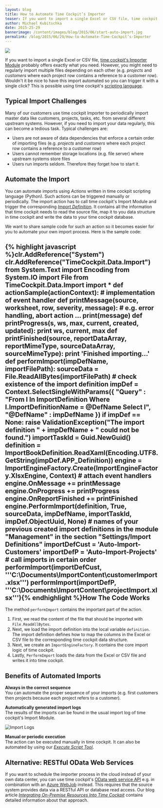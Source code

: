 ```yaml
---
layout: blog
title: How to Automate Time Cockpit’s Importer
teaser: If you want to import a single Excel or CSV file, time cockpit's Importer Module probably offers exactly what you need. However, you might need to regularly import multiple files depending on each other (e.g. projects and customers where each project row contains a reference to a customer row). Wouldn't it be nice to have this import automated so you can trigger it with a single click? This is possible using time cockpit's scripting language.
author: Michael Kubitschka
date: 2015-25-29
bannerimage: /content/images/blog/2015/06/start-auto-import.jpg
permalink: /blog/2015/06/29/How-to-Automate-Time-Cockpit’s-Importer
---
```


<p xmlns="http://www.w3.org/1999/xhtml">
  <img src="{{site.baseurl}}/content/images/blog/2015/06/start-auto-import.jpg" />
</p><p xmlns="http://www.w3.org/1999/xhtml">If you want to import a single Excel or CSV file, <a href="https://help.timecockpit.com/html/ee560e49-e503-4d80-9167-2e6533f50dbe.htm" target="_blank">time cockpit's Importer Module</a> probably offers exactly what you need. However, you might need to regularly import multiple files depending on each other (e.g. <em>projects</em> and <em>customers</em> where each project row contains a reference to a customer row). Wouldn't it be nice to have this import automated so you can trigger it with a single click? This is possible using time cockpit's <a href="https://help.timecockpit.com/?topic=html/c20d94e9-97dc-48a8-9171-fd3bb70dad86.htm" target="_blank">scripting language</a>.</p><h2 xmlns="http://www.w3.org/1999/xhtml">Typical Import Challenges</h2><p xmlns="http://www.w3.org/1999/xhtml">Many of our customers use time cockpit Importer to periodically import master data like customers, projects, tasks, etc. from several different upstream systems. However, if you need to import your data regularly, this can become a tedious task. Typical challenges are:</p><ul xmlns="http://www.w3.org/1999/xhtml">
  <li>Users are not aware of data dependencies that enforce a certain order of importing files (e.g. <em>projects</em> and <em>customers</em> where each project row contains a reference to a customer row)</li>
  <li>Users cannot remember storage locations (e.g. file server) where upstream systems store files</li>
  <li>Users run imports seldom. Therefore they forget how to start it.</li>
</ul><h2 xmlns="http://www.w3.org/1999/xhtml">Automate the Import</h2><p xmlns="http://www.w3.org/1999/xhtml">You can automate imports using <em>Actions</em> written in time cockpit scripting language (Python). Such actions can be triggered manually or periodically. The import action has to call time cockpit's Import Module and trigger the corresponding <a href="https://help.timecockpit.com/?topic=html/ee560e49-e503-4d80-9167-2e6533f50dbe.htm" target="_blank"><em>Import Definition</em></a>. It contains all the information that time cockpit needs to read the source file, map it to you data structure in time cockpit and write the data to your time cockpit database.</p><p xmlns="http://www.w3.org/1999/xhtml">We want to share sample code for such an action so it becomes easier for you to automate your own import process. Here is the sample code:</p><h2 xmlns="http://www.w3.org/1999/xhtml">
  {% highlight javascript %}clr.AddReference(&quot;System&quot;)&#xD;&#xA;clr.AddReference(&quot;TimeCockpit.Data.Import&quot;)&#xD;&#xA;from System.Text import Encoding&#xD;&#xA;from System.IO import File&#xD;&#xA;from TimeCockpit.Data.Import import *&#xD;&#xA;&#xD;&#xA;def actionSample(actionContext):&#xD;&#xA;&#xD;&#xA;&#x9;# implementation of event handler&#xD;&#xA;&#x9;def printMessage(source, worksheet, row, severity, message):&#xD;&#xA;&#x9;&#x9;# e.g. error handling, abort action ...&#xD;&#xA;&#x9;&#x9;print(message)&#xD;&#xA;&#xD;&#xA;&#x9;def printProgress(s, ws, max, current, created, updated):&#xD;&#xA;&#x9;&#x9;print ws, current, max&#xD;&#xA;&#xD;&#xA;&#x9;def printFinished(source, reportDataArray, reportMimeType, sourceDataArray, sourceMimeType):&#xD;&#xA;&#x9;&#x9;print 'Finished importing...'&#xD;&#xA;&#xD;&#xA;&#xD;&#xA;&#x9;def performImport(impDefName, importFilePath):&#x9;&#xD;&#xA;&#x9;&#x9;sourceData = File.ReadAllBytes(importFilePath)&#xD;&#xA;&#x9;&#x9;&#xD;&#xA;&#x9;&#x9;# check existence of the import definition&#xD;&#xA;&#x9;&#x9;impDef = Context.SelectSingleWithParams({ &#xD;&#xA;&#x9;&#x9;&quot;Query&quot; : &quot;From I In ImportDefinition Where I.ImportDefinitionName = @DefName Select I&quot;, &#xD;&#xA;&#x9;&#x9;&quot;@DefName&quot; : impDefName })&#xD;&#xA;&#x9;&#x9;if impDef == None:&#xD;&#xA;&#x9;&#x9;&#x9;raise ValidationException(&quot;The import definition &quot; + impDefName + &quot; could not be found.&quot;)&#x9;&#xD;&#xA;&#x9;&#x9;&#x9;&#xD;&#xA;&#x9;&#x9;importTaskId = Guid.NewGuid()&#xD;&#xA;&#x9;&#x9;definition = ImportBookDefinition.ReadXaml(Encoding.UTF8.GetString(impDef.APP_Definition))&#x9;&#x9;&#xD;&#xA;&#x9;&#x9;engine = ImportEngineFactory.Create(ImportEngineFactory.XlsxEngine, Context)&#x9;&#xD;&#xA;&#x9;&#x9;&#xD;&#xA;&#x9;&#x9;# attach event handlers&#xD;&#xA;&#x9;&#x9;engine.OnMessage += printMessage&#x9;&#x9;&#xD;&#xA;&#x9;&#x9;engine.OnProgress += printProgress&#xD;&#xA;&#x9;&#x9;engine.OnReportFinished += printFinished&#x9;&#x9;&#xD;&#xA;&#x9;&#x9;&#xD;&#xA;&#x9;&#x9;engine.PerformImport(definition, True, sourceData, impDefName, importTaskId, impDef.ObjectUuid, None)&#xD;&#xA;&#xD;&#xA;&#x9;# names of your previous created import definitions in the module &quot;Management&quot; in the section &quot;Settings/Import Definitions&quot;&#xD;&#xA;&#x9;importDefCust = 'Auto-Import-Customers'&#xD;&#xA;&#x9;importDefP = 'Auto-Import-Projects'&#xD;&#xA;&#x9;&#xD;&#xA;&#x9;# call imports in certain order&#xD;&#xA;&#x9;performImport(importDefCust, '''C:\Documents\ImportContent\customerImport.xlsx''')&#xD;&#xA;&#x9;performImport(importDefP, '''C:\Documents\ImportContent\projectImport.xlsx'''){% endhighlight %}How The Code Works</h2><p xmlns="http://www.w3.org/1999/xhtml">The method <code>performImport</code> contains the important part of the action.</p><ol xmlns="http://www.w3.org/1999/xhtml">
  <li>First, we read the content of the file that should be imported with <code class="python functions">File</code><code class="python plain">.ReadAllBytes</code>.</li>
  <li>Next, we load the import definition into the local variable <code>definition</code>. The import definition defines how to map the columns in the Excel or CSV file to the corresponding time cockpit data structure.</li>
  <li>Next, we create an <code>ImportEngineFactory</code>. It contains the core import logic of time cockpit.</li>
  <li>Lastly, <code>PerformImport</code> loads the data from the Excel or CSV file and writes it into time cockpit.</li>
</ol><h2 xmlns="http://www.w3.org/1999/xhtml">Benefits of Automated Imports</h2><p xmlns="http://www.w3.org/1999/xhtml">
  <strong>Always in the correct sequence</strong>
  <br /> You can automate the proper sequence of your imports (e.g. first customers then projects because each project refers to a customer).</p><p xmlns="http://www.w3.org/1999/xhtml">
  <strong>Automatically generated import logs</strong>
  <br />The results of the imports can be found in the usual import log of time cockpit's Import Module.</p><p xmlns="http://www.w3.org/1999/xhtml">
  <img title="Import Logs" src="{{site.baseurl}}/content/images/blog/2015/05/ImportLogs.png" alt="Import Logs" />
</p><p xmlns="http://www.w3.org/1999/xhtml">
  <strong>Manual or periodic execution</strong>
  <br />The action can be executed manually in time cockpit. It can also be automated by using our <a href="https://help.timecockpit.com/html/7c78b76a-2526-4408-accc-ccae19bbca45.htm" target="_blank"><em>Execute Script Tool</em></a>. </p><h2 xmlns="http://www.w3.org/1999/xhtml">Alternative: RESTful OData Web Services</h2><p xmlns="http://www.w3.org/1999/xhtml">If you want to schedule the importer process in the cloud instead of your own data center, you can use time cockpit's <a href="https://help.timecockpit.com/?topic=html/5d6e34c5-3b08-4fa4-baa0-45eb707b6b78.htm">OData web service API</a> e.g. in combination with an <a href="http://www.hanselman.com/blog/IntroducingWindowsAzureWebJobs.aspx">Azure WebJob</a> instead. This requires that the source system provides data via a RESTful API or database read access. Our blog article <em><a href="http://www.timecockpit.com/blog/2015/05/18/Integrating-On-Premise-Resources-Into-Time-Cockpit-" target="_blank">Integrating On-Premise Resources Into Time Cockpit</a></em> contains detailed information about that approach.</p>